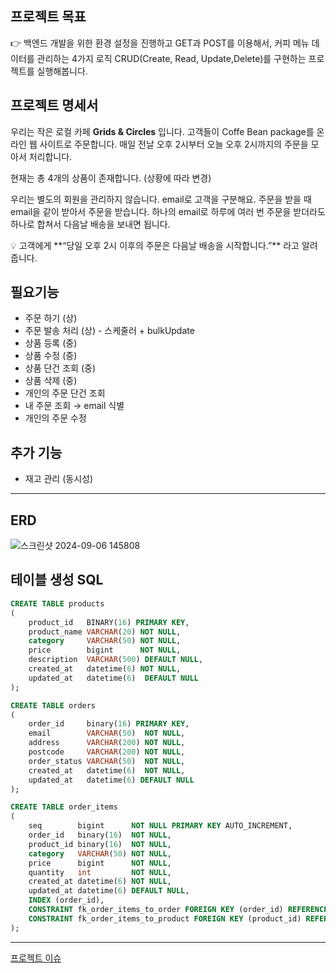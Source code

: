 ## 프로젝트 목표
👉  백엔드 개발을 위한 환경 설정을 진행하고 GET과 POST를 이용해서, 커피 메뉴 데이터를 관리하는 4가지 로직 CRUD(Create, Read, Update,Delete)를 구현하는 프로젝트를 실행해봅니다.

## 프로젝트 명세서

우리는 작은 로컬 카페 **Grids & Circles** 입니다. 고객들이 Coffe Bean package를 온라인 웹 사이트로 주문합니다. 매일 전날 오후 2시부터 오늘 오후 2시까지의 주문을 모아서 처리합니다.

현재는 총 4개의 상품이 존재합니다.
(상황에 따라 변경)

우리는 별도의 회원을 관리하지 않습니다. email로 고객을 구분해요. 주문을 받을 때 email을 같이 받아서 주문을 받습니다. 하나의 email로 하루에 여러  번 주문을 받더라도 하나로 합쳐서 다음날 배송을 보내면 됩니다. 

<aside>
💡  
    고객에게 **“당일 오후 2시 이후의 주문은 다음날 배송을 시작합니다.”** 라고 알려 줍니다.

</aside>

## 필요기능

- 주문 하기 (상)
- 주문 발송 처리 (상) - 스케줄러 + bulkUpdate
- 상품 등록 (중)
- 상품 수정 (중)
- 상품 단건 조회 (중)
- 상품 삭제 (중)
- 개인의 주문 단건 조회
- 내 주문 조회 → email 식별
- 개인의 주문 수정

## 추가 기능

- 재고 관리 (동시성)
***
## ERD
![스크린샷 2024-09-06 145808](https://github.com/user-attachments/assets/f11fcf9b-997b-4984-a651-410c0e39ee90)

## 테이블 생성 SQL
```sql
CREATE TABLE products
(
    product_id   BINARY(16) PRIMARY KEY,
    product_name VARCHAR(20) NOT NULL,
    category     VARCHAR(50) NOT NULL,
    price        bigint      NOT NULL,
    description  VARCHAR(500) DEFAULT NULL,
    created_at   datetime(6) NOT NULL,
    updated_at   datetime(6)  DEFAULT NULL
);

CREATE TABLE orders
(
    order_id     binary(16) PRIMARY KEY,
    email        VARCHAR(50)  NOT NULL,
    address      VARCHAR(200) NOT NULL,
    postcode     VARCHAR(200) NOT NULL,
    order_status VARCHAR(50)  NOT NULL,
    created_at   datetime(6)  NOT NULL,
    updated_at   datetime(6) DEFAULT NULL
);

CREATE TABLE order_items
(
    seq        bigint      NOT NULL PRIMARY KEY AUTO_INCREMENT,
    order_id   binary(16)  NOT NULL,
    product_id binary(16)  NOT NULL,
    category   VARCHAR(50) NOT NULL,
    price      bigint      NOT NULL,
    quantity   int         NOT NULL,
    created_at datetime(6) NOT NULL,
    updated_at datetime(6) DEFAULT NULL,
    INDEX (order_id),
    CONSTRAINT fk_order_items_to_order FOREIGN KEY (order_id) REFERENCES orders (order_id) ON DELETE CASCADE,
    CONSTRAINT fk_order_items_to_product FOREIGN KEY (product_id) REFERENCES products (product_id)
);
```



***
[프로젝트 이슈](https://github.com/Anyeon00/NBE1_1_9team/blob/main/issue_memo.md)
